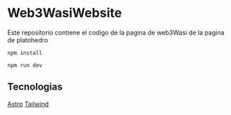 # Web3WasiWebsite

Este repositorio contiene el codigo de la pagina de web3Wasi de la pagina de platohedro

~~~
npm install

npm run dev
~~~

## Tecnologias

[Astro](https://astro.build/)
[Tailwind](https://tailwindcss.com/)
